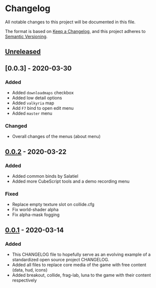 # Changelog
All notable changes to this project will be documented in this file.

The format is based on [Keep a Changelog](https://keepachangelog.com/en/1.0.0/),
and this project adheres to [Semantic Versioning](https://semver.org/spec/v2.0.0.html).

## [Unreleased]
## [0.0.3] - 2020-03-30

### Added
- Added `downloadmaps` checkbox
- Added low detail options
- Added `valkyria` map
- Add `F7` bind to open edit menu
- Added `master` menu

### Changed
- Overall changes of the menus (about menu)

## [0.0.2] - 2020-03-22
### Added
- Added common binds by Salatiel
- Added more CubeScript tools and a demo recording menu

### Fixed
- Replace empty texture slot on collide.cfg
- Fix world-shader alpha
- Fix alpha-mask fogging

## [0.0.1] - 2020-03-14
### Added
- This CHANGELOG file to hopefully serve as an evolving example of a
  standardized open source project CHANGELOG.
- Added all files to replace core media of the game with free content (data, hud, icons)
- Added breakout, collide, frag-lab, luna to the game with their content respectively

[Unreleased]: https://github.com/tomatenquark/essential/compare/v0.0.2...HEAD
[0.0.2]: https://github.com/tomatenquark/essential/compare/v0.0.1...v0.0.2
[0.0.1]: https://github.com/tomatenquark/essential/releases/tag/v0.0.1
